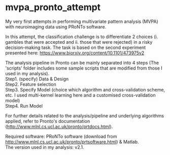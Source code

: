 # mvpa_pronto_attempt

My very first attempts in performing multivariate pattern analysis (MVPA) with neuroimaging data using PRoNTo software. <br/>

In this attempt, the classification challenge is to differentiate 2 choices (i. gambles that were accepted and ii. those that were rejected) in a risky decision-making task. The task is based on the second experiment presented here: https://www.biorxiv.org/content/10.1101/473975v2

The analysis pipeline in Pronto can be mainly separated into 4 steps (The 'scripts' folder includes some sample scripts that are modified from those I used in my analysis). <br/>
Step1. (specify) Data & Design <br/>
Step2. Feature selection <br/>
Step3. Specify Model (choice which algorithm and cross-validation scheme, etc. I used multi-kernel learning here and a customised cross-validation model) <br/>
Step4. Run Model <br/>

For further details related to the analysis/pipeline and underlying algorithms applied, refer to Pronto's documentation (http://www.mlnl.cs.ucl.ac.uk/pronto/prtdocs.html). <br/>

Required software: PRoNTo software (download from http://www.mlnl.cs.ucl.ac.uk/pronto/prtsoftware.html) & Matlab. <br/>
The version used in my analysis: v2.1.
